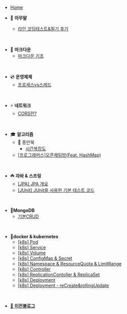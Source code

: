 - [Home](_coverpage.md)

- 🐴 **아무말**
    - [라인 코딩테스트&필기 후기](./tmi/lineTest.md)

<br>

- 📌 **마크다운**
    - [마크다운 기초](./markdown/00_markdown_basic.md)

<br>

- 💿 **운영체제**
    - [프로세스vs스레드](./OS/threadVsProcess.md)

<br>

- ⚡️ **네트워크**
    - [CORS란?](./network/cors.md)

<br>

- 🎓 **알고리즘**
    - 📁 종만북
        - [시간복잡도](./algorithm/jongmanbook/time_complexity.md)
    - [[프로그래머스]오픈채팅방(Feat. HashMap)](./algorithm/open_chatting.md)

<br>

- ☘️ **자바 & 스프링**
    - [[JPA] JPA 개요](./springAndBoot/jpa_tutorial.md)
    - [[JUnit] JUnit을 사용한 기본 테스트 코드](./springAndBoot/junit_tutorial.md)

<br>

- 🍋**MongoDB**
    - [기본CRUD](./mongodb/CRUD.md)

<br>

- 🐳**docker & kubernetes**
  - [[k8s] Pod](./k8s/object_pod.md)
  - [[k8s] Service](./k8s/object_service.md)
  - [[k8s] Volume](./k8s/object_volume.md)
  - [[k8s] ConfigMap & Secret](./k8s/object_configMap_secret.md)
  - [[k8s] Namespace & ResourceQuota & LimitRange](./k8s/object_namespace_reourceQuota_limitRange.md)
  - [[k8s] Controller](./k8s/controller.md)
  - [[k8s] ReplicationContoller & ReplicaSet](./k8s/replica.md)
  - [[k8s] Deployment](./k8s/deployment.md)
  - [[k8s] Deployment - reCreate&rollingUpdate](./k8s/deployment_reCreate_rollingUpdate.md)

<br>

- [🙈 **이전블로그**](https://lizarmong-water.tistory.com/)

